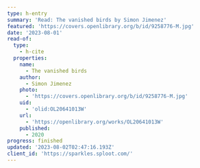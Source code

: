 ```yaml
---
type: h-entry
summary: 'Read: The vanished birds by Simon Jimenez'
featured: 'https://covers.openlibrary.org/b/id/9258776-M.jpg'
date: '2023-08-01'
read-of:
  type:
    - h-cite
  properties:
    name:
      - The vanished birds
    author:
      - Simon Jimenez
    photo:
      - 'https://covers.openlibrary.org/b/id/9258776-M.jpg'
    uid:
      - 'olid:OL20641013W'
    url:
      - 'https://openlibrary.org/works/OL20641013W'
    published:
      - 2020
progress: finished
updated: '2023-08-02T02:47:16.193Z'
client_id: 'https://sparkles.sploot.com/'
---
```


